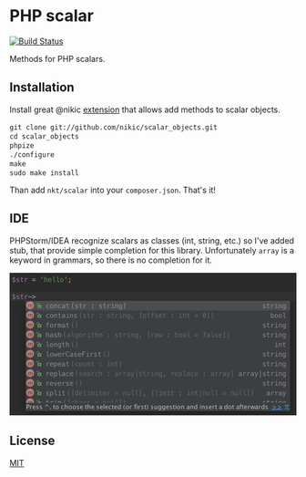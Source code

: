 PHP scalar
==========

[![Build Status](https://travis-ci.org/nkt/php-scalar.svg?branch=master)](https://travis-ci.org/nkt/php-scalar)

Methods for PHP scalars.

Installation
------------

Install great @nikic [extension](https://github.com/nikic/scalar_objects)
that allows add methods to scalar objects.

```
git clone git://github.com/nikic/scalar_objects.git
cd scalar_objects
phpize
./configure
make
sudo make install
```

Than add `nkt/scalar` into your `composer.json`. That's it!

IDE
---

PHPStorm/IDEA recognize scalars as classes (int, string, etc.)
so I've added stub, that provide simple completion for this library.
Unfortunately `array` is a keyword in grammars, so there is no completion for it.

![It's awesome!](docs/idea-screenshoot.png)

License
-------

[MIT](LICENSE)